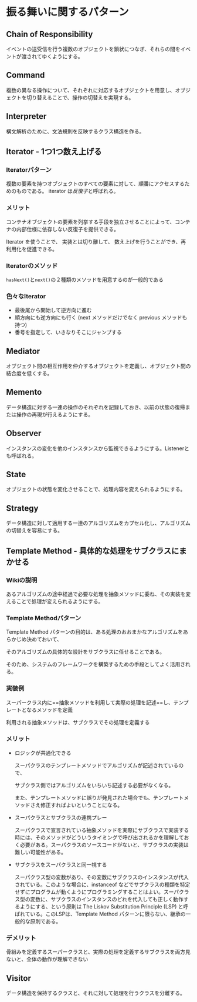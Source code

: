 # 振る舞いに関するパターン

## Chain of Responsibility

イベントの送受信を行う複数のオブジェクトを鎖状につなぎ、それらの間をイベントが渡されてゆくようにする。

## Command

複数の異なる操作について、それぞれに対応するオブジェクトを用意し、オブジェクトを切り替えることで、操作の切替えを実現する。

## Interpreter

構文解析のために、文法規則を反映するクラス構造を作る。

## Iterator - 1つ1つ数え上げる

### Iteratorパターン

複数の要素を持つオブジェクトのすべての要素に対して、順番にアクセスするためのものである。 iterator は*反復子*と呼ばれる。

### メリット

コンテナオブジェクトの要素を列挙する手段を独立させることによって、コンテナの内部仕様に依存しない反復子を提供できる。

Iterator を使うことで、 実装とは切り離して、 数え上げを行うことができ、再利用化を促進できる。

### Iteratorのメソッド

`hasNext()`と`next()`の２種類のメソッドを用意するのが一般的である

### 色々なIterator

- 最後尾から開始して逆方向に進む
- 順方向にも逆方向にも行く (next メソッドだけでなく previous メソッドも持つ)
- 番号を指定して、いきなりそこにジャンプする

## Mediator

オブジェクト間の相互作用を仲介するオブジェクトを定義し、オブジェクト間の結合度を低くする。

## Memento

データ構造に対する一連の操作のそれぞれを記録しておき、以前の状態の復帰または操作の再現が行えるようにする。

## Observer

インスタンスの変化を他のインスタンスから監視できるようにする。Listenerとも呼ばれる。

## State

オブジェクトの状態を変化させることで、処理内容を変えられるようにする。

## Strategy

データ構造に対して適用する一連のアルゴリズムをカプセル化し、アルゴリズムの切替えを容易にする。

## Template Method - 具体的な処理をサブクラスにまかせる

### Wikiの説明

あるアルゴリズムの途中経過で必要な処理を抽象メソッドに委ね、その実装を変えることで処理が変えられるようにする。

### Template Methodパターン

Template Method パターンの目的は、ある処理のおおまかなアルゴリズムをあらかじめ決めておいて、

そのアルゴリズムの具体的な設計をサブクラスに任せることである。

そのため、システムのフレームワークを構築するための手段としてよく活用される。

### 実装例

スーパークラス内に==抽象メソッドを利用して実際の処理を記述==し、テンプレートとなるメソッドを定義

利用される抽象メソッドは、サブクラスでその処理を定義する

### メリット

* ロジックが共通化できる

    スーパクラスのテンプレートメソッドでアルゴリズムが記述されているので、

    サブクラス側ではアルゴリズムをいちいち記述する必要がなくなる。

    また、テンプレートメソッドに誤りが発見された場合でも、テンプレートメソッドさえ修正すればよいということになる。

* スーパクラスとサブクラスの連携プレー

    スーパクラスで宣言されている抽象メソッドを実際にサブクラスで実装する時には、そのメソッドがどういうタイミングで呼び出されるかを理解しておく必要がある。スーパクラスのソースコードがないと、サブクラスの実装は難しい可能性がある。

* サブクラスをスーパクラスと同一視する

    スーパクラス型の変数があり、その変数にサブクラスのインスタンスが代入されている。このような場合に、instanceof などでサブクラスの種類を特定せずにプログラムが動くようにプログラミングすることはよい。スーパクラス型の変数に、サブクラスのインスタンスのどれを代入しても正しく動作するようにする、という原則は The Liskov Substitution Principle (LSP) と呼ばれている。このLSPは、Template Method パターンに限らない、継承の一般的な原則である。

### デメリット

骨組みを定義するスーパークラスと、実際の処理を定義するサブクラスを両方見ないと、全体の動作が理解できない

### 

## Visitor

データ構造を保持するクラスと、それに対して処理を行うクラスを分離する。